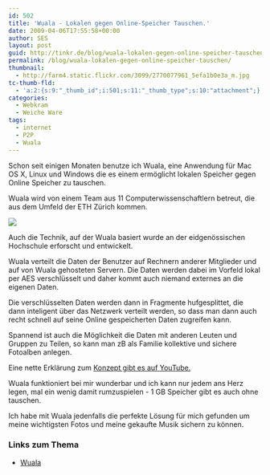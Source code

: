 ```yaml
---
id: 502
title: 'Wuala - Lokalen gegen Online-Speicher Tauschen.'
date: 2009-04-06T17:55:58+00:00
author: SES
layout: post
guid: http://tinkr.de/blog/wuala-lokalen-gegen-online-speicher-tauschen/
permalink: /blog/wuala-lokalen-gegen-online-speicher-tauschen/
thumbnail:
  - http://farm4.static.flickr.com/3099/2770077961_5efa1b0e3a_m.jpg
tc-thumb-fld:
  - 'a:2:{s:9:"_thumb_id";i:501;s:11:"_thumb_type";s:10:"attachment";}'
categories:
  - Webkram
  - Weiche Ware
tags:
  - internet
  - P2P
  - Wuala
---
```

Schon seit einigen Monaten benutze ich Wuala, eine Anwendung für Mac OS X, Linux und Windows die es einem ermöglicht lokalen Speicher gegen Online Speicher zu tauschen.

Wuala wird von einem Team aus 11 Computerwissenschaftlern betreut, die aus dem Umfeld der ETH Zürich kommen.

[![](http://farm4.static.flickr.com/3099/2770077961_49fa32845e_o.jpg)](http://www.flickr.com/photos/solider/2770077961/sizes/o/ "wuala by soldier (flickr)")

Auch die Technik, auf der Wuala basiert wurde an der eidgenössischen Hochschule erforscht und entwickelt.

Wuala verteilt die Daten der Benutzer auf Rechnern anderer Mitglieder und auf von Wuala gehosteten Servern. Die Daten werden dabei im Vorfeld lokal per AES verschlüsselt und daher kommt auch niemand externes an die eigenen Daten.

Die verschlüsselten Daten werden dann in Fragmente hufgesplittet, die dann inteligent über das Netzwerk verteilt werden, so dass man dann auch recht schnell auf seine Online gespeicherten Daten zugreifen kann.

Spannend ist auch die Möglichkeit die Daten mit anderen Leuten und Gruppen zu Teilen, so kann man zB als Familie kollektive und sichere Fotoalben anlegen.

Eine nette Erklärung zum <a href="http://www.youtube.com/watch?v=3xKZ4KGkQY8" target="_blank">Konzept gibt es auf YouTube.</a>

Wuala funktioniert bei mir wunderbar und ich kann nur jedem ans Herz legen, mal ein wenig damit rumzuspielen - 1 GB Speicher gibt es auch ohne tauschen.

Ich habe mit Wuala jedenfalls die perfekte Lösung für mich gefunden um meine wichtigsten Fotos und meine gekaufte Musik sichern zu können.

### Links zum Thema

  * [Wuala](http://www.wuala.com/de/)
